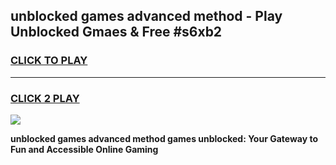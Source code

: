 
## unblocked games advanced method - Play Unblocked Gmaes & Free #s6xb2
<h3>
<a href="https://news.freeplayer.one?title=unblocked_games_advanced_method&ref=03M">CLICK TO PLAY</a></h3>
<hr>

<h3>
<a href="https://news.freeplayer.one?title=unblocked_games_advanced_method&ref=03M">CLICK 2 PLAY</a>
  
</h3>

<a href="https://news.freeplayer.one?title=unblocked_games_advanced_method&ref=03M"><img src="https://clearcache.store/games.png"></a>


**unblocked games advanced method games unblocked: Your Gateway to Fun and Accessible Online Gaming**
